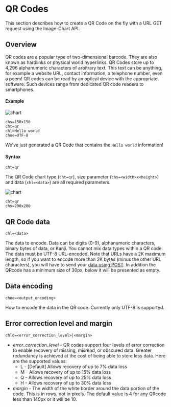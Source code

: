 # QR Codes

This section describes how to create a QR Code on the fly with a URL GET request using the Image-Chart API.

## Overview

QR codes are a popular type of two-dimensional barcode. They are also known as hardlinks or physical world hyperlinks. QR Codes store up to 4,296 alphanumeric characters of arbitrary text. This text can be anything, for example a website URL, contact information, a telephone number, even a poem! QR codes can be read by an optical device with the appropriate software. Such devices range from dedicated QR code readers to smartphones.

#### Example

![chart](https://image-charts.com/chart?chs=150x150&cht=qr&chl=Hello%20world&choe=UTF-8)

```
chs=150x150
cht=qr
chl=Hello world
choe=UTF-8
```

We've just generated a QR Code that contains the `Hello world` information!

#### Syntax

```
cht=qr
```

The QR Code chart type (`cht=qr`), size parameter (`chs=<width>x<height>`) and data (`chl=<data>`) are all required parameters.

![chart](https://image-charts.com/chart?chs=200x200&cht=qr&chl=This%20is%20so%20awesome&choe=UTF-8)

```
cht=qr
chs=200x200
```

## QR Code data

`chl=<data>`

The data to encode. Data can be digits (0-9), alphanumeric characters, binary bytes of data, or Kanji. You cannot mix data types within a QR code. The data must be UTF-8 URL-encoded. Note that URLs have a 2K maximum length, so if you want to encode more than 2K bytes (minus the other URL characters), you will have to send your [data using POST](/reference/post-requests). In addition the QRcode has a minimum size of 30px, below it will be presented as empty.

## Data encoding

`choe=<output_encoding>`

How to encode the data in the QR code. Currently only UTF-8 is supported.

<!-- * UTF-8 [Default]
* Shift_JIS
* ISO-8859-1 -->

## Error correction level and margin

`chld=<error_correction_level>|<margin>`

* *error_correction_level* - QR codes support four levels of error correction to enable recovery of missing, misread, or obscured data. Greater redundancy is achieved at the cost of being able to store less data. Here are the supported values:
    * L - [Default] Allows recovery of up to 7% data loss
    * M - Allows recovery of up to 15% data loss
    * Q - Allows recovery of up to 25% data loss
    * H - Allows recovery of up to 30% data loss
* *margin* - The width of the white border around the data portion of the code. This is in rows, not in pixels. The default value is 4 for any QRcode less than 140px or it will be 10.
